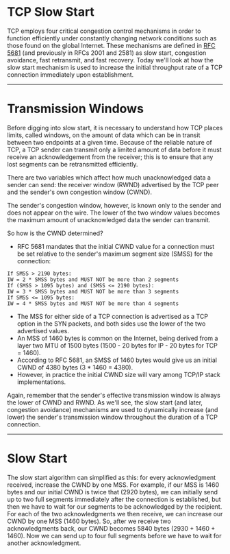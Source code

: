 # TCP Slow Start
TCP employs four critical congestion control mechanisms in order to function efficiently under constantly changing network conditions such as those found on the global Internet. These mechanisms are defined in [RFC 5681](http://tools.ietf.org/html/rfc5681) (and previously in RFCs 2001 and 2581) as slow start, congestion avoidance, fast retransmit, and fast recovery. Today we'll look at how the slow start mechanism is used to increase the initial throughput rate of a TCP connection immediately upon establishment.

---
# Transmission Windows
Before digging into slow start, it is necessary to understand how TCP places limits, called windows, on the amount of data which can be in transit between two endpoints at a given time. Because of the reliable nature of TCP, a TCP sender can transmit only a limited amount of data before it must receive an acknowledgement from the receiver; this is to ensure that any lost segments can be retransmitted efficiently.

There are two variables which affect how much unacknowledged data a sender can send: the receiver window (RWND) advertised by the TCP peer and the sender's own congestion window (CWND).

The sender's congestion window, however, is known only to the sender and does not appear on the wire. The lower of the two window values becomes the maximum amount of unacknowledged data the sender can transmit.

So how is the CWND determined? 
- RFC 5681 mandates that the initial CWND value for a connection must be set relative to the sender's maximum segment size (SMSS) for the connection:
```
If SMSS > 2190 bytes:
IW = 2 * SMSS bytes and MUST NOT be more than 2 segments
If (SMSS > 1095 bytes) and (SMSS <= 2190 bytes):
IW = 3 * SMSS bytes and MUST NOT be more than 3 segments
If SMSS <= 1095 bytes:
IW = 4 * SMSS bytes and MUST NOT be more than 4 segments
```
- The MSS for either side of a TCP connection is advertised as a TCP option in the SYN packets, and both sides use the lower of the two advertised values. 
- An MSS of 1460 bytes is common on the Internet, being derived from a layer two MTU of 1500 bytes (1500 - 20 bytes for IP - 20 bytes for TCP = 1460). 
- According to RFC 5681, an SMSS of 1460 bytes would give us an initial CWND of 4380 bytes (3 * 1460 = 4380). 
- However, in practice the initial CWND size will vary among TCP/IP stack implementations.

Again, remember that the sender's effective transmission window is always the lower of CWND and RWND. As we'll see, the slow start (and later, congestion avoidance) mechanisms are used to dynamically increase (and lower) the sender's transmission window throughout the duration of a TCP connection.

---
# Slow Start
The slow start algorithm can simplified as this: for every acknowledgment received, increase the CWND by one MSS. For example, if our MSS is 1460 bytes and our initial CWND is twice that (2920 bytes), we can initially send up to two full segments immediately after the connection is established, but then we have to wait for our segments to be acknowledged by the recipient. For each of the two acknowledgments we then receive, we can increase our CWND by one MSS (1460 bytes). So, after we receive two acknowledgments back, our CWND becomes 5840 bytes (2930 + 1460 + 1460). Now we can send up to four full segments before we have to wait for another acknowledgment.